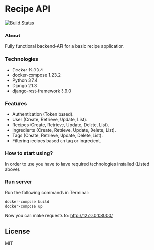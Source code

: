 # Recipe API

[![Build Status](https://travis-ci.com/Raysultan/recipe-app-api.svg?branch=master)](https://travis-ci.com/Raysultan/recipe-app-api)

### About

Fully functional backend-API for a basic recipe application.

### Technologies

- Docker 19.03.4
- docker-compose 1.23.2
- Python 3.7.4
- Django 2.1.3
- django-rest-framework 3.9.0

### Features

- Authentication (Token based).
- User (Create, Retrieve, Update, List).
- Recipes (Create, Retrieve, Update, Delete, List).
- Ingredients (Create, Retrieve, Update, Delete, List).
- Tags (Create, Retrieve, Update, Delete, List).
- Filtering recipes based on tag or ingredient.

### How to start using?

In order to use you have to have required technologies installed (Listed above).

### Run server

Run the following commands in Terminal:
```bash
docker-compose build
docker-compose up
```

Now you can make requests to: http://127.0.0.1:8000/

License
----

MIT